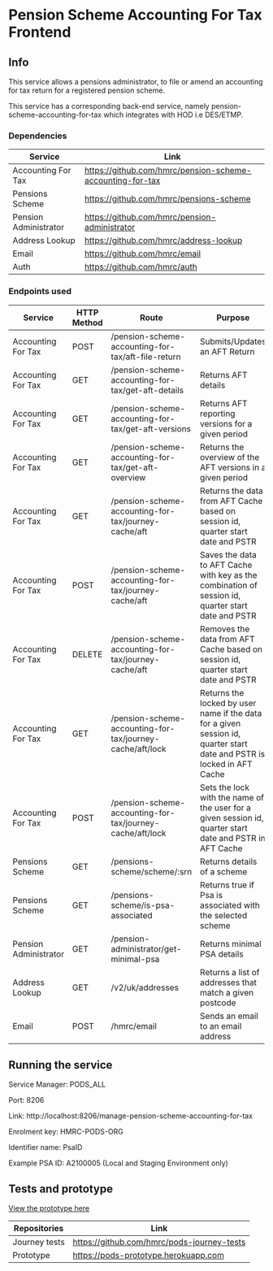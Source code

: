 # Pension Scheme Accounting For Tax Frontend 
 
## Info

This service allows a pensions administrator, to file or amend an accounting for tax return for a registered pension scheme.

This service has a corresponding back-end service, namely pension-scheme-accounting-for-tax which integrates with HOD i.e DES/ETMP.

### Dependencies

| Service               | Link                                                      |
|-----------------------|-----------------------------------------------------------|
| Accounting For Tax    | https://github.com/hmrc/pension-scheme-accounting-for-tax |
| Pensions Scheme       | https://github.com/hmrc/pensions-scheme                   |
| Pension Administrator | https://github.com/hmrc/pension-administrator             |
| Address Lookup        | https://github.com/hmrc/address-lookup                    |
| Email                 | https://github.com/hmrc/email                             |
| Auth                  | https://github.com/hmrc/auth                              |
 
### Endpoints used   

| Service               | HTTP Method | Route                                                     | Purpose                                                                                                                |
|-----------------------|-------------|-----------------------------------------------------------|------------------------------------------------------------------------------------------------------------------------|
| Accounting For Tax    | POST        | /pension-scheme-accounting-for-tax/aft-file-return        | Submits/Updates an AFT Return                                                                                          |
| Accounting For Tax    | GET         | /pension-scheme-accounting-for-tax/get-aft-details        | Returns AFT details                                                                                                    |
| Accounting For Tax    | GET         | /pension-scheme-accounting-for-tax/get-aft-versions       | Returns AFT reporting versions for a given period                                                                      |
| Accounting For Tax    | GET         | /pension-scheme-accounting-for-tax/get-aft-overview       | Returns the overview of the AFT versions in a given period                                                             |
| Accounting For Tax    | GET         | /pension-scheme-accounting-for-tax/journey-cache/aft      | Returns the data from AFT Cache based on session id, quarter start date and PSTR                                       |
| Accounting For Tax    | POST        | /pension-scheme-accounting-for-tax/journey-cache/aft      | Saves the data to AFT Cache with key as the combination of session id, quarter start date and PSTR                     |
| Accounting For Tax    | DELETE      | /pension-scheme-accounting-for-tax/journey-cache/aft      | Removes the data from AFT Cache based on session id, quarter start date and PSTR                                       |
| Accounting For Tax    | GET         | /pension-scheme-accounting-for-tax/journey-cache/aft/lock | Returns the locked by user name if the data for a given session id, quarter start date and PSTR is locked in AFT Cache |
| Accounting For Tax    | POST        | /pension-scheme-accounting-for-tax/journey-cache/aft/lock | Sets the lock with the name of the user for a given session id, quarter start date and PSTR in AFT Cache               |
| Pensions Scheme       | GET         | /pensions-scheme/scheme/:srn                              | Returns details of a scheme                                                                                            |
| Pensions Scheme       | GET         | /pensions-scheme/is-psa-associated                        | Returns true if Psa is associated with the selected scheme                                                             |
| Pension Administrator | GET         | /pension-administrator/get-minimal-psa                    | Returns minimal PSA details                                                                                            | 
| Address Lookup        | GET         | /v2/uk/addresses                                          | Returns a list of addresses that match a given postcode                                                                | 
| Email                 | POST        | /hmrc/email                                               | Sends an email to an email address                                                                                     | 

## Running the service

Service Manager: PODS_ALL

Port: 8206

Link: http://localhost:8206/manage-pension-scheme-accounting-for-tax

Enrolment key: HMRC-PODS-ORG

Identifier name: PsaID

Example PSA ID: A2100005 (Local and Staging Environment only)

## Tests and prototype

[View the prototype here](https://pods-prototype.herokuapp.com)

| Repositories  | Link                                       |
|---------------|--------------------------------------------|
| Journey tests | https://github.com/hmrc/pods-journey-tests |
| Prototype     | https://pods-prototype.herokuapp.com       |
